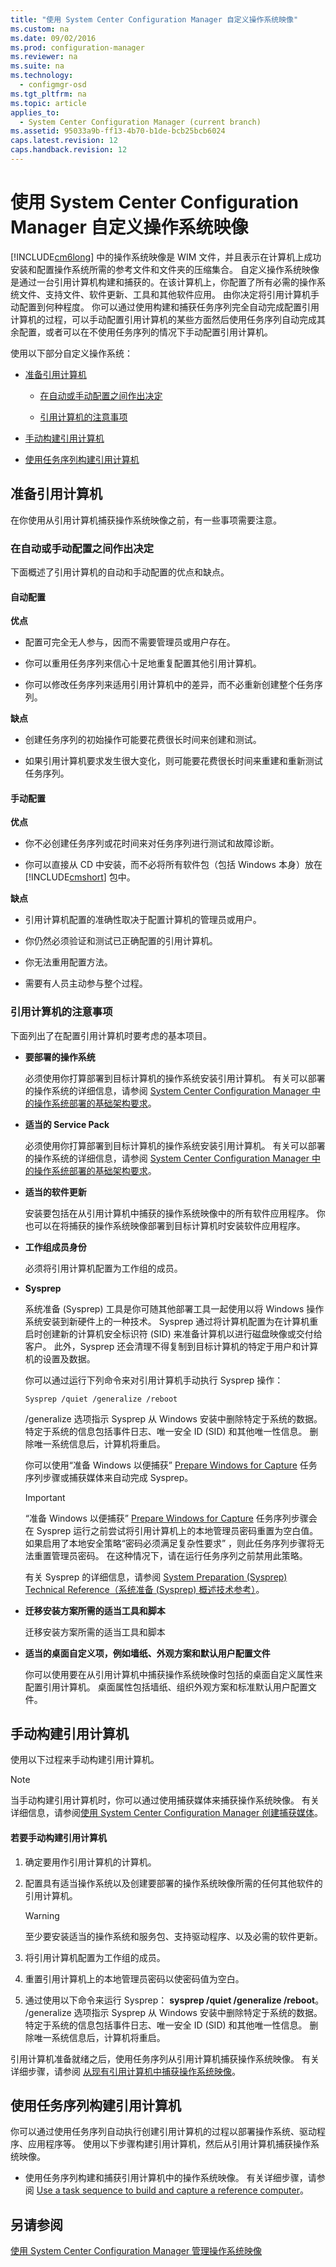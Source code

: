 ```yaml
---
title: "使用 System Center Configuration Manager 自定义操作系统映像"
ms.custom: na
ms.date: 09/02/2016
ms.prod: configuration-manager
ms.reviewer: na
ms.suite: na
ms.technology: 
  - configmgr-osd
ms.tgt_pltfrm: na
ms.topic: article
applies_to: 
  - System Center Configuration Manager (current branch)
ms.assetid: 95033a9b-ff13-4b70-b1de-bcb25bcb6024
caps.latest.revision: 12
caps.handback.revision: 12
---
```

# 使用 System Center Configuration Manager 自定义操作系统映像
[!INCLUDE[cm6long](../LocTest/includes/cm6long_md.md)] 中的操作系统映像是 WIM 文件，并且表示在计算机上成功安装和配置操作系统所需的参考文件和文件夹的压缩集合。 自定义操作系统映像是通过一台引用计算机构建和捕获的。在该计算机上，你配置了所有必需的操作系统文件、支持文件、软件更新、工具和其他软件应用。 由你决定将引用计算机手动配置到何种程度。 你可以通过使用构建和捕获任务序列完全自动完成配置引用计算机的过程，可以手动配置引用计算机的某些方面然后使用任务序列自动完成其余配置，或者可以在不使用任务序列的情况下手动配置引用计算机。  
  
 使用以下部分自定义操作系统：  
  
-   [准备引用计算机](#BKMK_PrepareReferenceComputer)  
  
    -   [在自动或手动配置之间作出决定](#BKMK_RefComputerDecide)  
  
    -   [引用计算机的注意事项](#BKMK_RefComputerConsiderations)  
  
-   [手动构建引用计算机](#BKMK_ManuallyBuildReference)  
  
-   [使用任务序列构建引用计算机](#BKMK_UseTSToBuildReference)  
  
##  <a name="BKMK_PrepareReferenceComputer"></a> 准备引用计算机  
 在你使用从引用计算机捕获操作系统映像之前，有一些事项需要注意。  
  
###  <a name="BKMK_RefComputerDecide"></a> 在自动或手动配置之间作出决定  
 下面概述了引用计算机的自动和手动配置的优点和缺点。  
  
#### 自动配置  
 **优点**  
  
-   配置可完全无人参与，因而不需要管理员或用户存在。  
  
-   你可以重用任务序列来信心十足地重复配置其他引用计算机。  
  
-   你可以修改任务序列来适用引用计算机中的差异，而不必重新创建整个任务序列。  
  
 **缺点**  
  
-   创建任务序列的初始操作可能要花费很长时间来创建和测试。  
  
-   如果引用计算机要求发生很大变化，则可能要花费很长时间来重建和重新测试任务序列。  
  
#### 手动配置  
 **优点**  
  
-   你不必创建任务序列或花时间来对任务序列进行测试和故障诊断。  
  
-   你可以直接从 CD 中安装，而不必将所有软件包（包括 Windows 本身）放在 [!INCLUDE[cmshort](../LocTest/includes/cmshort_md.md)] 包中。  
  
 **缺点**  
  
-   引用计算机配置的准确性取决于配置计算机的管理员或用户。  
  
-   你仍然必须验证和测试已正确配置的引用计算机。  
  
-   你无法重用配置方法。  
  
-   需要有人员主动参与整个过程。  
  
###  <a name="BKMK_RefComputerConsiderations"></a> 引用计算机的注意事项  
 下面列出了在配置引用计算机时要考虑的基本项目。  
  
-   **要部署的操作系统**  
  
     必须使用你打算部署到目标计算机的操作系统安装引用计算机。 有关可以部署的操作系统的详细信息，请参阅 [System Center Configuration Manager 中的操作系统部署的基础架构要求](../LocTest/Infrastructure-requirements-for-operating-system-deployment-in-System-Center-Configuration-Manager.md)。  
  
-   **适当的 Service Pack**  
  
     必须使用你打算部署到目标计算机的操作系统安装引用计算机。 有关可以部署的操作系统的详细信息，请参阅 [System Center Configuration Manager 中的操作系统部署的基础架构要求](../LocTest/Infrastructure-requirements-for-operating-system-deployment-in-System-Center-Configuration-Manager.md)。  
  
-   **适当的软件更新**  
  
     安装要包括在从引用计算机中捕获的操作系统映像中的所有软件应用程序。 你也可以在将捕获的操作系统映像部署到目标计算机时安装软件应用程序。  
  
-   **工作组成员身份**  
  
     必须将引用计算机配置为工作组的成员。  
  
-   **Sysprep**  
  
     系统准备 (Sysprep) 工具是你可随其他部署工具一起使用以将 Windows 操作系统安装到新硬件上的一种技术。 Sysprep 通过将计算机配置为在计算机重启时创建新的计算机安全标识符 (SID) 来准备计算机以进行磁盘映像或交付给客户。 此外，Sysprep 还会清理不得复制到目标计算机的特定于用户和计算机的设置及数据。  
  
     你可以通过运行下列命令来对引用计算机手动执行 Sysprep 操作：  
  
     `Sysprep /quiet /generalize /reboot`  
  
     /generalize 选项指示 Sysprep 从 Windows 安装中删除特定于系统的数据。 特定于系统的信息包括事件日志、唯一安全 ID (SID) 和其他唯一性信息。 删除唯一系统信息后，计算机将重启。  
  
     你可以使用“准备 Windows 以便捕获” [Prepare Windows for Capture](../LocTest/Task-sequence-steps-in-System-Center-Configuration-Manager.md#BKMK_PrepareWindowsforCapture) 任务序列步骤或捕获媒体来自动完成 Sysprep。  
  
    > [!IMPORTANT]  
    >  “准备 Windows 以便捕获” [Prepare Windows for Capture](../LocTest/Task-sequence-steps-in-System-Center-Configuration-Manager.md#BKMK_PrepareWindowsforCapture) 任务序列步骤会在 Sysprep 运行之前尝试将引用计算机上的本地管理员密码重置为空白值。 如果启用了本地安全策略“密码必须满足复杂性要求”  ，则此任务序列步骤将无法重置管理员密码。 在这种情况下，请在运行任务序列之前禁用此策略。  
  
     有关 Sysprep 的详细信息，请参阅 [System Preparation (Sysprep) Technical Reference（系统准备 (Sysprep) 概述技术参考）](http://go.microsoft.com/fwlink/?LinkId=280286)。  
  
-   **迁移安装方案所需的适当工具和脚本**  
  
     迁移安装方案所需的适当工具和脚本  
  
-   **适当的桌面自定义项，例如墙纸、外观方案和默认用户配置文件**  
  
     你可以使用要在从引用计算机中捕获操作系统映像时包括的桌面自定义属性来配置引用计算机。 桌面属性包括墙纸、组织外观方案和标准默认用户配置文件。  
  
##  <a name="BKMK_ManuallyBuildReference"></a> 手动构建引用计算机  
 使用以下过程来手动构建引用计算机。  
  
> [!NOTE]  
>  当手动构建引用计算机时，你可以通过使用捕获媒体来捕获操作系统映像。 有关详细信息，请参阅[使用 System Center Configuration Manager 创建捕获媒体](../LocTest/Create-capture-media-with-System-Center-Configuration-Manager.md)。  
  
#### 若要手动构建引用计算机  
  
1.  确定要用作引用计算机的计算机。  
  
2.  配置具有适当操作系统以及创建要部署的操作系统映像所需的任何其他软件的引用计算机。  
  
    > [!WARNING]  
    >  至少要安装适当的操作系统和服务包、支持驱动程序、以及必需的软件更新。  
  
3.  将引用计算机配置为工作组的成员。  
  
4.  重置引用计算机上的本地管理员密码以使密码值为空白。  
  
5.  通过使用以下命令来运行 Sysprep：  **sysprep /quiet /generalize /reboot**。 /generalize 选项指示 Sysprep 从 Windows 安装中删除特定于系统的数据。 特定于系统的信息包括事件日志、唯一安全 ID (SID) 和其他唯一性信息。 删除唯一系统信息后，计算机将重启。  
  
 引用计算机准备就绪之后，使用任务序列从引用计算机捕获操作系统映像。  有关详细步骤，请参阅 [从现有引用计算机中捕获操作系统映像](../LocTest/Create-a-task-sequence-to-capture-an-operating-system-in-System-Center-Configuration-Manager.md#BKMK_CaptureExistingRefComputer)。  
  
##  <a name="BKMK_UseTSToBuildReference"></a> 使用任务序列构建引用计算机  
 你可以通过使用任务序列自动执行创建引用计算机的过程以部署操作系统、驱动程序、应用程序等。  使用以下步骤构建引用计算机，然后从引用计算机捕获操作系统映像。  
  
-   使用任务序列构建和捕获引用计算机中的操作系统映像。  有关详细步骤，请参阅 [Use a task sequence to build and capture a reference computer](../LocTest/Create-a-task-sequence-to-capture-an-operating-system-in-System-Center-Configuration-Manager.md#BKMK_BuildCaptureTS)。  
  
## 另请参阅  
 [使用 System Center Configuration Manager 管理操作系统映像](../LocTest/Manage-operating-system-images-with-System-Center-Configuration-Manager.md)